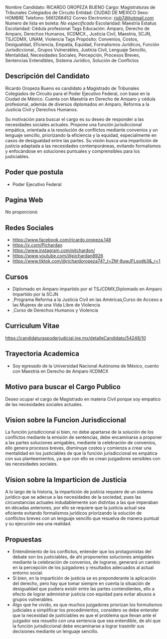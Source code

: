 Nombre Candidato: RICARDO OROPEZA BUENO
Cargo: Magistraturas de Tribunales Colegiados de Circuito
Entidad: CIUDAD DE MEXICO
Sexo: HOMBRE
Telefono: 5661268452
Correo Electronico: riob7@hotmail.com
Numero de lista en boleta: *No especificado*
Escolaridad: Maestría
Estatus Escolaridad: Cédula profesional
Tags Educación: Amparo, Derecho de Amparo, Derechos Humanos, IICDMCX., Justicia Civil, Maestría, SCJN, TSJCDMX, UNAM, Violencia
Tags Propósito: Convenios, Costos, Desigualdad, Eficiencia, Empatía, Equidad, Formalismos Jurídicos, Función Jurisdiccional., Grupos Vulnerables, Justicia Civil, Lenguaje Sencillo, Mentalidad, Necesidades Sociales, Percepción, Procesos Breves, Sentencias Entendibles, Sistema Jurídico, Solución de Conflictos


## Descripción del Candidato 

Ricardo Oropeza Bueno es candidato a Magistrado de Tribunales Colegiados de Circuito para el Poder Ejecutivo Federal, con base en la Ciudad de México. Cuenta con Maestría en Derecho de Amparo y cédula profesional, además de diversos diplomados en Amparo, Reforma a la Justicia Civil y Derechos Humanos.

Su motivación para buscar el cargo es su deseo de responder a las necesidades sociales actuales. Propone una función jurisdiccional empática, orientada a la resolución de conflictos mediante convenios y un lenguaje sencillo, priorizando la eficiencia y la equidad, especialmente en casos de desigualdad entre las partes. Su visión busca una impartición de justicia adaptada a las necesidades contemporáneas, evitando formalismos y enfocándose en soluciones puntuales y comprensibles para los justiciables.


## Poder que postula

- Poder Ejecutivo Federal


## Pagina Web

No proporcionó


## Redes Sociales

- https://www.facebook.com/ricardo.oropeza.148
- https://x.com/Pichardan
- https://www.instagram.com/pitchardon/
- https://www.youtube.com/@pichardan8926
- https://www.tiktok.com/@richardoropeza74?_t=ZM-8uwJFLsodb3&_r=1


## Cursos

- Diplomado en Amparo impartido por el TSJCDMX,Diplomado en Amparo Impartido por la SCJN
- ,Programa Reforma a la Justicia Civil en las Américas,Curso de Acceso a las Mujeres de una Vida Libre de Violencia
- ,Curso de Derechos Humanos y Violencia


## Curriculum Vitae

https://candidaturaspoderjudicial.ine.mx/detalleCandidato/54248/10


## Trayectoria Academica

- Soy egresado de la Universidad Nacional Autónoma de México, cuento con Maestría en Derecho de Amparo IICDMCX


## Motivo para buscar el Cargo Publico

Deseo ocupar el cargo de Magistrado en materia Civil porque soy empatico de las necesidades sociales actuales.


## Vision sobre la Funcion Jurisdiccional

La función jurisdiccional si bien, no debe apartarse de la solución de los conflictos mediante la emisión de sentencias, debe encaminarse a proponer a las partes soluciones amigables, mediante la celebración de convenios, ello genera procesos breves, disminuye costos y comienza a crear una mentalidad en los justiciables de que la función jurisdiccional es empática con sus planteamientos, ya que con ello se crean juzgadores sensibles con las necesidades sociales.


## Vision sobre la Imparticion de Justicia

A lo largo de la historia, la impartición de justicia requiere de un sistema jurídico que se adecue a las necesidades de la sociedad, pues las circunstancias actuales indudablemente son distintas a las que imperaban en décadas anteriores, por ello se requiere que la justicia actual sea eficiente evitando formalismos jurídicos priorizando la solución de conflictos breves con un lenguaje sencillo que resuelva de manera puntual y su ejecución sea una realidad.


## Propuestas

- Entendimiento de los conflictos, entender que los protagonistas del debate son los justiciables, de ahí proponerles soluciones amigables mediante la celebración de convenios, de lograrse, generará un cambio en la percepción de los juzgadores y resultados adecuados al actual entorno social.
- Si bien, en la impartición de justicia se es preponderante la aplicación del derecho, pero hay que tomar siempre en cuenta la situación de desigualdad que pudiera existir entre las partes contendientes, ello a efecto de lograr administrar justicia con equidad para evitar abusos a grupos vulnerables.
- Algo que he vivido, es que muchos juzgadores priorizan los formulismos judiciales a simplificar los procedimientos, considero se debe entender que la necesidad de justiciables es que el problema que llevan ante el juzgador sea resuelto con una sentencia que sea entendible, de ahí que la función jurisdiccional debe encaminarse a lograr trasmitir sus decisiones mediante un lenguaje sencillo.

